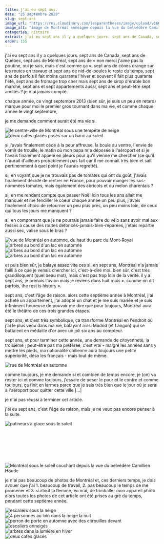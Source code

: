 ```yaml
---
title: j'ai eu sept ans.
date: "25 septembre 2020"
slug: sept-ans
image_url: "https://res.cloudinary.com/lesparentheses/image/upload/v1601069782/155-sept-ans/sept-ans-21.jpg"
image_alt: "image de Montréal enneigée depuis la vue du belvédère Camillien-Houde"
categories: histoire
extrait: j'ai eu sept ans il y a quelques jours. sept ans de Canada, sept ans de Québec, sept ans de Montréal, sept ans de « non merci j'aime pas la poutine, oui je sais, mais c'est comme ça », sept ans de cônes orange sur les routes en travaux et sept ans de nid-de-poules le reste du temps, sept ans de parfois il fait moins quarante l'hiver et souvent il fait plus quarante l'été.
order: 155
---
```


<div class="main-container margin-section">
  <div class="grid columns-4 sm-columns-8 lg-columns-12">
    <section class="single-post--section grid-element start-1 span-3 sm-start-2 md-start-2 md-span-4 lg-span-4">
      <p class="single-post--text">
        j'ai eu sept ans il y a quelques jours. sept ans de Canada, sept ans de Québec, sept ans de Montréal, sept ans de « non merci j'aime pas la poutine, oui je sais, mais c'est comme ça », sept ans de cônes orange sur les routes en travaux et sept ans de nid-de-poules le reste du temps, sept ans de parfois il fait moins quarante l'hiver et souvent il fait plus quarante l'été, sept ans de fromage trop cher mais sept ans de sirop d'érable bon marché, sept ans et sept appartements aussi, sept ans et peut-être sept amitiés ? je n'ai jamais compté.
      </p>
      <p class="single-post--text">
        chaque année, ce vingt septembre 2013 (bien sûr, je suis un peu en retard) marque pour moi le premier gros tournant dans ma vie, et comme chaque année le vingt septembre,
      </p>
    </section>
    <section class="single-post--section grid-element start-2 span-3 sm-start-4 md-start-2 md-span-4 lg-start-5 lg-span-4">
      <p class="single-post--featured">
        je me demande comment aurait été ma vie si.
      </p>
    </section>
  </div>
</div>

<div class="fullwidth margin-section grid columns-4 sm-columns-8 lg-columns-12">
  <section class="single-post--image grid-element start-1 span-3 sm-start-2 sm-span-4 lg-start-1 lg-span-5">
    <img src="https://res.cloudinary.com/lesparentheses/image/upload/v1601069785/155-sept-ans/sept-ans-17.jpg" alt="le centre-ville de Montréal sous une tempête de neige">
  </section>
  <section class="single-post--image grid-element start-2 span-3 sm-start-4 sm-span-5 lg-start-7 lg-span-6">
    <img src="https://res.cloudinary.com/lesparentheses/image/upload/v1601069751/155-sept-ans/sept-ans-01.jpg" alt="deux cafés glacés posés sur un banc au soleil">
  </section>
</div>

<div class="main-container margin-section">
  <div class="grid columns-4 sm-columns-8 lg-columns-12">
    <section class="single-post--section grid-element start-1 span-3 sm-start-2 sm-span-4 lg-start-3 lg-span-5">
      <p class="single-post--text">
        si j'avais finalement cédé à la peur affreuse, la boule au ventre, l'envie de vomir de trouille, le matin où mon papa m'a déposée à l'aéroport et si je l'avais finalement appelé en pleurs pour qu'il vienne me chercher (ce qu'il n'aurait d'ailleurs probablement pas fait car il me connait très bien et sait pertinemment à quel point je l'aurais regretté).
      </p>
      <p class="single-post--text">
        si, en voyant que je ne trouvais pas de tomates qui ont du goût, j'avais finalement décidé de rentrer en France, pour pouvoir manger les sus-nommées tomates, mais également des abricots et du melon charentais ?
      </p>
      <p class="single-post--text">
        si, en me rendant compte que passer Noël loin tous les ans allait me manquer et me fendiller le coeur chaque année un peu plus, j'avais finalement choisi de retourner un peu plus près, un peu moins loin, de ceux qui tous les jours me manquent ?
      </p>
      <p class="single-post--text">
        si, en comprenant que je ne pourrais jamais faire du vélo sans avoir mal aux fesses à cause des routes défoncés-jamais-bien-réparées, j'étais repartie aussi sec, valise sous le bras ?</p>
    </section>
  </div>
</div>

<div class="fullwidth margin-section">
  <section class="single-post--image">
    <img src="https://res.cloudinary.com/lesparentheses/image/upload/v1601069797/155-sept-ans/sept-ans-30.jpg" alt="vue de Montréal en automne, du haut du parc du Mont-Royal">
  </section>
</div>

<div class="main-container margin-section">
  <div class="grid columns-3 sm-columns-9 lg-columns-12 gap-small">
    <section class="single-post--image grid-element start-1 span-1 sm-span-3 lg-span-4 ">
      <img src="https://res.cloudinary.com/lesparentheses/image/upload/v1601069799/155-sept-ans/sept-ans-29.jpg" alt="arbres au bord d'un lac en automne" id="img-150-height">
    </section>
    <section class="single-post--image grid-element start-2 span-1 sm-start-4 sm-span-3 lg-start-5 lg-span-4">
      <img src="https://res.cloudinary.com/lesparentheses/image/upload/v1601069772/155-sept-ans/sept-ans-13.jpg" alt="arbres au bord d'un lac en automne" id="img-150-height" style="object-position: 0 0">
    </section>
    <section class="single-post--image grid-element start-3 span-1 sm-start-7 sm-span-3 lg-start-9 lg-span-4">
      <img src="https://res.cloudinary.com/lesparentheses/image/upload/v1601069780/155-sept-ans/sept-ans-11.jpg" alt="arbres au bord d'un lac en automne" id="img-150-height" style="object-position: 0 0">
    </section>
  </div>
</div>

<div class="main-container margin-section">
  <div class="grid columns-4 sm-columns-8 lg-columns-12">
    <section class="grid-element start-1 span-3 sm-span-4 lg-start-2">
      <p class="single-post--text">
        et puis bien sûr, je balaye assez vite ces si. en sept ans, Montréal n'a jamais failli à ce que je venais chercher ici, c'est-à-dire moi. bien sûr, c'est très grandiloquent (quel beau mot), mais c'est pas trop loin de la vérité. il y a sept ans, je prenais l'avion  mais je reviens dans huit mois ». comme on dit parfois, the rest is history ».
      </p>
      <p class="single-post--text">
        sept ans, c'est l'âge de raison. alors cette septième année à Montréal, j'ai acheté un appartement, j'ai adopté un chat et je me suis mariée et je suis infiniment heureuse de pouvoir me dire que pour toujours, Montréal aura été le théâtre de ces trois grandes étapes.
      </p>
      <p class="single-post--text">
        sept ans, et c'est très symbolique, ça transforme Montréal en l'endroit où j'ai le plus vécu dans ma vie, balayant ainsi Madrid (et Langon) qui se battaient en médaille d'or avec un joli six ans au compteur.
      </p>
      <p class="single-post--text">
        sept ans, et pour terminer cette année, une demande de citoyenneté. la troisième ; peut-être pas ma préférée, c'est vrai - malgré les années sans y mettre les pieds, ma nationalité chilienne aura toujours une petite supériorité, déso les français - mais tout de même.
      </p>
    </section>
  </div>
</div>

<div class="main-container margin-section grid columns-4 sm-columns-8 lg-columns-12">
  <section class="single-post--image grid-element spart-1 span-4 sm-span-6 lg-span-9">
    <img src="https://res.cloudinary.com/lesparentheses/image/upload/v1601069800/155-sept-ans/sept-ans-32.jpg" alt="rue de Montréal en automne">
  </section>
</div>

<div class="main-container margin-section">
  <div class="grid columns-4 sm-columns-8 lg-columns-12">
    <section class="single-post--section grid-element start-1 span-3 sm-start-3 sm-span-4">
      <p class="single-post--text">
        comme toujours, je me demande si et combien de temps encore, je (on) va rester ici et comme toujours, j'essaie de peser le pour et le contre et comme toujours, ça finit en larmes parce que je sais très bien que le jour où je serai à l'aéroport pour quitter cette ville [...]
      </p>
      <p class="single-post--text">
        je n'ai pas réussi à terminer cet article.
      </p>
      <p class="single-post--text">
        j'ai eu sept ans, c'est l'âge de raison, mais je ne veux pas encore penser à la suite.
      </p>
    </section>
  </div>
</div>

<div class="fullwidth margin-section grid columns-4 sm-columns-8 lg-columns-12">
  <section class="single-post--image grid-element start-1 span-3 sm-span-5 lg-span-4">
    <img src="https://res.cloudinary.com/lesparentheses/image/upload/v1601069759/155-sept-ans/sept-ans-07.jpg" alt="patineurs à glace sous le soleil">
  </section>
  <section class="single-post--image grid-element start-1 span-4 sm-start-3 sm-span-7 lg-start-5 lg-span-8" style="margin-top: 120px">
    <img src="https://res.cloudinary.com/lesparentheses/image/upload/v1601069767/155-sept-ans/sept-ans-08.jpg" alt="Montréal sous le soleil couchant depuis la vue du belvédère Camillien Houde">
  </section>
</div>

<div class="main-container margin-section grid columns-4 md-columns-8 lg-columns-12">
  <section class="single-post--section grid-element start-1 span-3 sm-start-3 sm-span-2 lg-start-6 lg-span-4">
    <p class="single-post--text">
      je n'ai pas beaucoup de photos de Montréal et, ces derniers temps, je dois avouer que j'ai 1. beaucoup de travail, 2. pas beaucoup le temps de me promener et 3. surtout la flemme, en vrai, de trimballer mon appareil photo alors toutes les photos de cet article ont été prises au gré du temps, pendant cette septième année.
    </p>

  </section>
</div>

<div class="main-container margin-section grid columns-4 sm-columns-8 lg-columns-12">
  <section class="grid-element single-post--image start-1 span-2 sm-span-4 lg-span-6">
    <img src="https://res.cloudinary.com/lesparentheses/image/upload/v1601069678/155-sept-ans/sept-ans-25.jpg" alt="escaliers sous la neige">
  </section>
  <section class="grid-element single-post--image start-3 span-2 sm-start-5 sm-span-4 lg-start-7 lg-span-6">
    <img src="https://res.cloudinary.com/lesparentheses/image/upload/v1601069793/155-sept-ans/sept-ans-26.jpg" alt="4 personnes au loin dans la neige la nuit">
  </section>
  <section class="grid-element single-post--image start-1 span-2 sm-span-4 lg-span-6">
    <img src="https://res.cloudinary.com/lesparentheses/image/upload/v1601071620/155-sept-ans/sept-ans-31.jpg" alt="perron de porte en automne avec des citrouilles devant">
  </section>
  <section class="grid-element single-post--image start-3 span-2 sm-start-5 sm-span-4 lg-start-7 lg-span-6">
    <img src="https://res.cloudinary.com/lesparentheses/image/upload/v1601069778/155-sept-ans/sept-ans-22.jpg" alt="escaliers enneigés">
  </section>
  <section class="grid-element single-post--image start-1 span-4 sm-span-8 lg-span-12">
    <img src="https://res.cloudinary.com/lesparentheses/image/upload/v1601069770/155-sept-ans/sept-ans-09.jpg" alt="arbres dans la lumière en hiver">
  </section>
</div>

<div class="fullwidth margin-section">
  <section class="single-post--image">
    <img src="https://res.cloudinary.com/lesparentheses/image/upload/v1601069751/155-sept-ans/sept-ans-02.jpg" alt="deux cafés glacés">
  </section>
</div>
